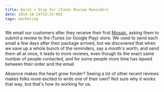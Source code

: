 ```yaml
---
title: Burst > Drip For iTunes Review Reminders
date: 2014-10-24T15:25:00Z
tags: marketing
---
```

We email our customers after they receive their first [Mosaic][1], asking
them to submit a review to the iTunes (or Google Play) store. We used to send
each email a few days after their package arrived, but we discovered that when
we save up a whole bunch of the reminders, say a month's worth, and send them
all at once, it leads to more reviews, even though its the exact same number of
people contacted, and for some people more time has lapsed between their order
and the email.

Absence makes the heart grow fonder? Seeing a lot of other recent reviews makes
folks more excited to write one of their own? Not sure why it works that way,
but that's how its working for us.

  [1]: http://heymosaic.com
